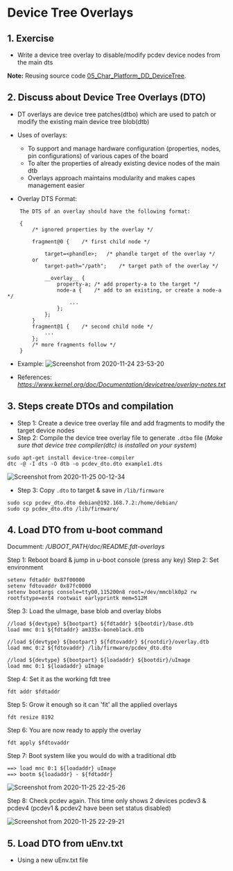 <h1> Device Tree Overlays </h1>

## 1. Exercise
- Write a device tree overlay to disable/modify pcdev device nodes from the main dts

**Note:** Reusing source code [05_Char_Platform_DD_DeviceTree](https://github.com/nghiaphamsg/BeagleBoneBlack_Linux_Device_Driver/tree/master/05_Char_Platform_DD_DeviceTree).

## 2. Discuss about Device Tree Overlays (DTO)
- DT overlays are device tree patches(dtbo) which are used to patch or modify the existing main device tree blob(dtb)
- Uses of overlays:
    + To support and manage hardware configuration (properties, nodes, pin configurations) of various capes of the board
    + To alter the properties of already existing device nodes of the main dtb
    + Overlays approach maintains modularity and makes capes management easier

- Overlay DTS Format:
```
    The DTS of an overlay should have the following format:

    {
        /* ignored properties by the overlay */

        fragment@0 {	/* first child node */

            target=<phandle>;	/* phandle target of the overlay */
        or
            target-path="/path";	/* target path of the overlay */

            __overlay__ {
                property-a;	/* add property-a to the target */
                node-a {	/* add to an existing, or create a node-a */
                    ...
                };
            };
        }
        fragment@1 {	/* second child node */
            ...
        };
        /* more fragments follow */
    }
```
- Example:
![Screenshot from 2020-11-24 23-53-20](https://user-images.githubusercontent.com/32474027/100110499-59c2ea00-2eb0-11eb-848b-b5fa2020fe39.png)

- References: *https://www.kernel.org/doc/Documentation/devicetree/overlay-notes.txt*

## 3. Steps create DTOs and compilation
- Step 1: Create a device tree overlay file and add fragments to modify the target device nodes
- Step 2: Compile the device tree overlay file to generate `.dtbo` file (*Make sure that device tree compiler(dtc) is installed on your system*)
```shell
sudo apt-get install device-tree-compiler
dtc -@ -I dts -O dtb -o pcdev_dto.dto example1.dts
```
![Screenshot from 2020-11-25 00-12-34](https://user-images.githubusercontent.com/32474027/100112792-fd14fe80-2eb2-11eb-9155-0757842d670c.png)

- Step 3: Copy `.dto` to target & save in `/lib/firmware`
```
sudo scp pcdev_dto.dto debian@192.168.7.2:/home/debian/
sudo cp pcdev_dto.dto /lib/firmware/
```

## 4. Load DTO from u-boot command
Documment: */UBOOT_PATH/doc/README.fdt-overlays*

Step 1: Reboot board & jump in u-boot console (press any key)
Step 2: Set environment 
```shell
setenv fdtaddr 0x87f00000
setenv fdtovaddr 0x87fc0000
setenv bootargs console=ttyO0,115200n8 root=/dev/mmcblk0p2 rw rootfstype=ext4 rootwait earlyprintk mem=512M
```

Step 3: Load the uImage, base blob and overlay blobs
```shell
//load ${devtype} ${bootpart} ${fdtaddr} ${bootdir}/base.dtb
load mmc 0:1 ${fdtaddr} am335x-boneblack.dtb

//load ${devtype} ${bootpart} ${fdtovaddr} ${rootdir}/overlay.dtb
load mmc 0:2 ${fdtovaddr} /lib/firmware/pcdev_dto.dto

//load ${devtype} ${bootpart} ${loadaddr} ${bootdir}/uImage
load mmc 0:1 ${loadaddr} uImage
```

Step 4: Set it as the working fdt tree
```shell
fdt addr $fdtaddr
```

Step 5: Grow it enough so it can 'fit' all the applied overlays
```shell
fdt resize 8192
```

Step 6: You are now ready to apply the overlay
```shell
fdt apply $fdtovaddr
```

Step 7: Boot system like you would do with a traditional dtb
```shell
==> load mnc 0:1 ${loadaddr} uImage
==> bootm ${loadaddr} - ${fdtaddr}
```
![Screenshot from 2020-11-25 22-25-26](https://user-images.githubusercontent.com/32474027/100233980-c8b24880-2f6d-11eb-8829-f9fc34340e62.png)

Step 8: Check pcdev again. This time only shows 2 devices pcdev3 & pcdev4 (pcdev1 & pcdev2 have been set status disabled)

![Screenshot from 2020-11-25 22-29-21](https://user-images.githubusercontent.com/32474027/100234298-39596500-2f6e-11eb-9c48-d93907021e2e.png)

## 5. Load DTO from uEnv.txt
- Using a new uEnv.txt file
